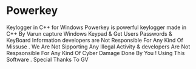 # Powerkey
Keylogger in C++ for Windows
Powerkey is powerful keylogger made in C++ By Varun 
capture Windows Keypad & Get Users Passwords & KeyBoard Information
developers are Not Responsible For Any Kind Of Missuse . 
We Are Not Sipporting Any Illegal Activity & developers Are Not Respsonsible For Any Kind Of Cyber Damage Done By You ! Using This Software .
Special Thanks To GV
